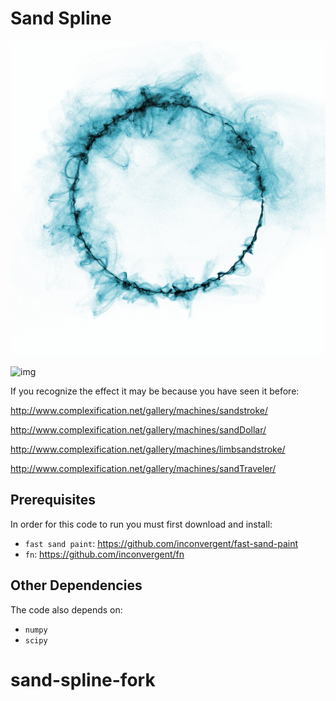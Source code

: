 # Sand Spline

![img](/img/img.png?raw=true "img")

![img](/img/img2.png?raw=true "img")

If you recognize the effect it may be because you have seen it before:

http://www.complexification.net/gallery/machines/sandstroke/

http://www.complexification.net/gallery/machines/sandDollar/

http://www.complexification.net/gallery/machines/limbsandstroke/

http://www.complexification.net/gallery/machines/sandTraveler/


## Prerequisites

In order for this code to run you must first download and install:

*    `fast sand paint`: https://github.com/inconvergent/fast-sand-paint
*    `fn`: https://github.com/inconvergent/fn

## Other Dependencies

The code also depends on:

*    `numpy`
*    `scipy`

# sand-spline-fork
